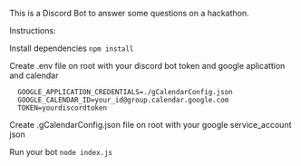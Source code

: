 This is a Discord Bot to answer some questions on a hackathon.

Instructions:

Install dependencies
 ```npm install```

 Create .env file on root with your discord bot token and google aplicattion and calendar
  ```TOKEN=YOUR_DISCORD_BOT_TOKEN_HERE
    GOOGLE_APPLICATION_CREDENTIALS=./gCalendarConfig.json
    GOOGLE_CALENDAR_ID=your_id@group.calendar.google.com
    TOKEN=yourdiscordtoken
  ```

  Create .gCalendarConfig.json file on root with your google service_account json

  Run your bot
   ```node index.js```

